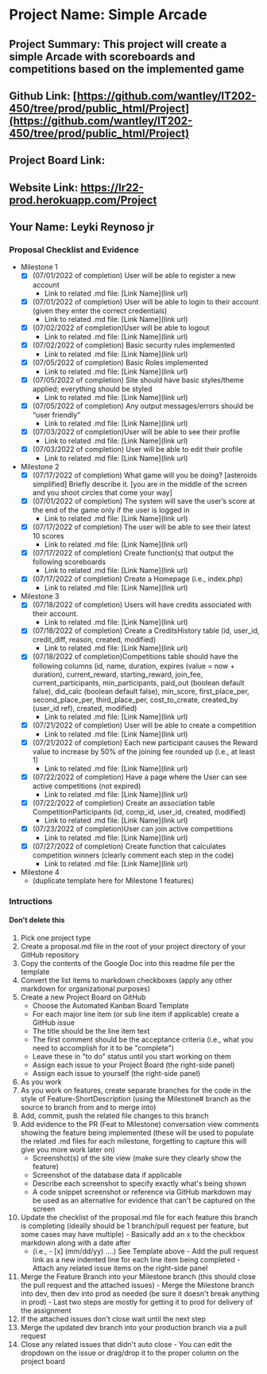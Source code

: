 # Project Name: Simple Arcade
## Project Summary: This project will create a simple Arcade with scoreboards and competitions based on the implemented game
## Github Link: [https://github.com/wantley/IT202-450/tree/prod/public_html/Project](https://github.com/wantley/IT202-450/tree/prod/public_html/Project)
## Project Board Link: 
## Website Link: https://lr22-prod.herokuapp.com/Project
## Your Name: Leyki Reynoso jr

<!-- Line item / Feature template (use this for each bullet point) -- DO NOT DELETE THIS SECTION


- [ ] \(mm/dd/yyyy of completion) Feature Title (from the proposal bullet point, if it's a sub-point indent it properly)
  -  Link to related .md file: [Link Name](link url)

 End Line item / Feature Template -- DO NOT DELETE THIS SECTION --> 
 
 
### Proposal Checklist and Evidence

- Milestone 1
    - [X] \(07/01/2022 of completion) User will be able to register a new account
      -  Link to related .md file: [Link Name](link url)
  - [X] \(07/01/2022 of completion) User will be able to login to their account (given they enter the correct credentials)
      -  Link to related .md file: [Link Name](link url)
  - [X] \(07/02/2022 of completion)User will be able to logout
      -  Link to related .md file: [Link Name](link url)
  - [X] \(07/02/2022 of completion) Basic security rules implemented
      -  Link to related .md file: [Link Name](link url)
  - [X] \(07/05/2022 of completion) Basic Roles implemented
      -  Link to related .md file: [Link Name](link url)
  - [X] \(07/05/2022 of completion) Site should have basic styles/theme applied; everything should be styled
      -  Link to related .md file: [Link Name](link url)
  - [X] \(07/05/2022 of completion) Any output messages/errors should be “user friendly”
      -  Link to related .md file: [Link Name](link url)
  - [X] \(07/03/2022 of completion)User will be able to see their profile
      -  Link to related .md file: [Link Name](link url)
  - [X] \(07/03/2022 of completion) User will be able to edit their profile
      -  Link to related .md file: [Link Name](link url)
- Milestone 2
  - [X] \(07/17/2022 of completion) What game will you be doing?
        [asteroids simplified]
        Briefly describe it.
        [you are in the middle of the screen and you shoot circles that come your way]
  - [X] \(07/01/2022 of completion) The system will save the user’s score at the end of the game only if the user is logged in
      -  Link to related .md file: [Link Name](link url)
  - [X] \(07/17/2022 of completion) The user will be able to see their latest 10 scores
      -  Link to related .md file: [Link Name](link url)
  - [X] \(07/17/2022 of completion) Create function(s) that output the following scoreboards
      -  Link to related .md file: [Link Name](link url)
  - [X] \(07/17/2022 of completion) Create a Homepage (i.e., index.php)
      -  Link to related .md file: [Link Name](link url)
- Milestone 3
  - [X] \(07/18/2022 of completion) Users will have credits associated with their account.
      -  Link to related .md file: [Link Name](link url)
  - [X] \(07/18/2022 of completion) Create a CreditsHistory table (id, user_id, credit_diff, reason, created, modified)
      -  Link to related .md file: [Link Name](link url)
  - [X] \(07/18/2022 of completion)Competitions table should have the following columns (id, name, duration, expires (value = now + duration), current_reward, starting_reward, join_fee, current_participants, min_participants, paid_out (boolean default false), did_calc (boolean default false), min_score, first_place_per, second_place_per, third_place_per, cost_to_create, created_by (user_id ref), created, modified)
      -  Link to related .md file: [Link Name](link url)
  - [X] \(07/21/2022 of completion) User will be able to create a competition
      -  Link to related .md file: [Link Name](link url)
  - [X] \(07/21/2022 of completion) Each new participant causes the Reward value to increase by 50% of the joining fee rounded up (i.e., at least 1)
      -  Link to related .md file: [Link Name](link url)
  - [X] \(07/22/2022 of completion) Have a page where the User can see active competitions (not expired)
      -  Link to related .md file: [Link Name](link url)
  - [X] \(07/22/2022 of completion) Create an association table CompetitionParticipants (id, comp_id, user_id, created, modified)
      -  Link to related .md file: [Link Name](link url)
  - [X] \(07/23/2022 of completion)User can join active competitions
      -  Link to related .md file: [Link Name](link url)
  - [X] \(07/27/2022 of completion) Create function that calculates competition winners (clearly comment each step in the code)
      -  Link to related .md file: [Link Name](link url)
- Milestone 4
  - (duplicate template here for Milestone 1 features)


### Intructions
#### Don't delete this
1. Pick one project type
2. Create a proposal.md file in the root of your project directory of your GitHub repository
3. Copy the contents of the Google Doc into this readme file per the template
4. Convert the list items to markdown checkboxes (apply any other markdown for organizational purposes)
5. Create a new Project Board on GitHub
   - Choose the Automated Kanban Board Template
   - For each major line item (or sub line item if applicable) create a GitHub issue
   - The title should be the line item text
   - The first comment should be the acceptance criteria (i.e., what you need to accomplish for it to be "complete")
   - Leave these in "to do" status until you start working on them
   - Assign each issue to your Project Board (the right-side panel)
   - Assign each issue to yourself (the right-side panel)
6. As you work
  1. As you work on features, create separate branches for the code in the style of Feature-ShortDescription (using the Milestone# branch as the source to branch from and to merge into)
  2. Add, commit, push the related file changes to this branch
  3. Add evidence to the PR (Feat to Milestone) conversation view comments showing the feature being implemented (these will be used to populate the related .md files for each milestone, forgetting to capture this will give you more work later on)
     - Screenshot(s) of the site view (make sure they clearly show the feature)
     - Screenshot of the database data if applicable
     - Describe each screenshot to specify exactly what's being shown
     - A code snippet screenshot or reference via GitHub markdown may be used as an alternative for evidence that can't be captured on the screen
  4. Update the checklist of the proposal.md file for each feature this branch is completing (ideally should be 1 branch/pull request per feature, but some cases may have multiple)
    - Basically add an x to the checkbox markdown along with a date after
      - (i.e.,   - [x] (mm/dd/yy) ....) See Template above
    - Add the pull request link as a new indented line for each line item being completed
    - Attach any related issue items on the right-side panel
  5. Merge the Feature Branch into your Milestone branch (this should close the pull request and the attached issues)
    - Merge the Milestone branch into dev, then dev into prod as needed (be sure it doesn't break anything in prod)
    - Last two steps are mostly for getting it to prod for delivery of the assignment 
  7. If the attached issues don't close wait until the next step
  8. Merge the updated dev branch into your production branch via a pull request
  9. Close any related issues that didn't auto close
    - You can edit the dropdown on the issue or drag/drop it to the proper column on the project board